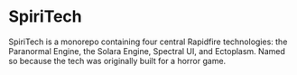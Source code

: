 # SpiriTech
SpiriTech is a monorepo containing four central Rapidfire technologies: the Paranormal Engine, the Solara Engine, Spectral UI, and Ectoplasm. Named so because the tech was originally built for a horror game.
